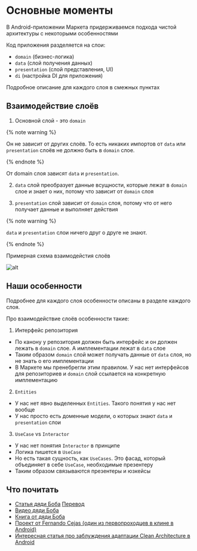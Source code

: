 # Основные моменты

В Android-приложении Маркета придерживаемся подхода чистой архитектуры с некоторыми особенностями

Код приложения разделяется на слои:
- `domain` (бизнес-логика)
- `data` (слой получения данных)
- `presentation` (слой представления, UI)
- `di` (настройка DI для приложения)

Подробное описание для каждого слоя в смежных пунктах

## Взаимодействие слоёв

1. Основной слой - это `domain`

{% note warning %}

Он не зависит от других слоёв.
То есть никаких импортов от `data` или `presentation` слоёв не должно быть в `domain` слое.

{% endnote %}

От domain слоя зависят `data` и `presentation`.

2. `data` слой преобразует данные всущности, которые лежат в `domain` слое и знает о них, потому что зависит от `domain` слоя

3. `presentation` слой зависит от `domain` слоя, потому что от него получает данные и выполняет действия

{% note warning %}

`data` и `presentation` слои ничего друг о друге не знают.

{% endnote %}

Примерная схема взаимодейстия слоёв

![alt](https://jing.yandex-team.ru/files/apopsuenko/53104c89d9cf44a59c95e351b7485574.1fc5012.png)

## Наши особенности

Подробнее для каждого слоя особенности описаны в разделе каждого слоя.

Про взаимодействие слоёв особенности такие:

1. Интерфейс репозитория

- По канону у репозитория должен быть интерфейс и он должен лежать в `domain` слое. А имплементации лежат в `data` слое
- Таким образом `domain` слой может получать данные от `data` слоя, но не знать о его имплементации
- В Маркете мы пренебрегли этим правилом. У нас нет интерфейсов для репозиториев и `domain` слой ссылается на конкретную имплементацию

2. `Entities`

- У нас нет явно выделенных `Entities`. Такого понятия у нас нет вообще
- У нас просто есть доменные модели, о которых знают `data` и `presentation` слои

3. `UseCase` vs `Interactor`

- У нас нет понятия `Interactor` в принципе
- Логика пишется в `UseCase`
- Но есть такая сущность, как `UseCases`. Это фасад, который объединяет в себе `UseCase`, необходимые презентеру
- Таким образом связываются презентеры и юзкейсы

## Что почитать
- [Статья дяди Боба](https://blog.cleancoder.com/uncle-bob/2012/08/13/the-clean-architecture.html) [Перевод](https://habr.com/ru/post/269589/)
- [Видео дяди Боба](https://www.youtube.com/watch?v=Nsjsiz2A9mg)
- [Книга от дяди Боба](https://nda.ya.ru/t/_AORsHoH3yLA8e)
- [Проект от Fernando Cejas (один из первопроходцев в клине в Android)](https://github.com/android10/Android-CleanArchitecture)
- [Интересная статья про заблуждения адаптации Clean Architecture в Android](https://habr.com/ru/company/mobileup/blog/335382/)
